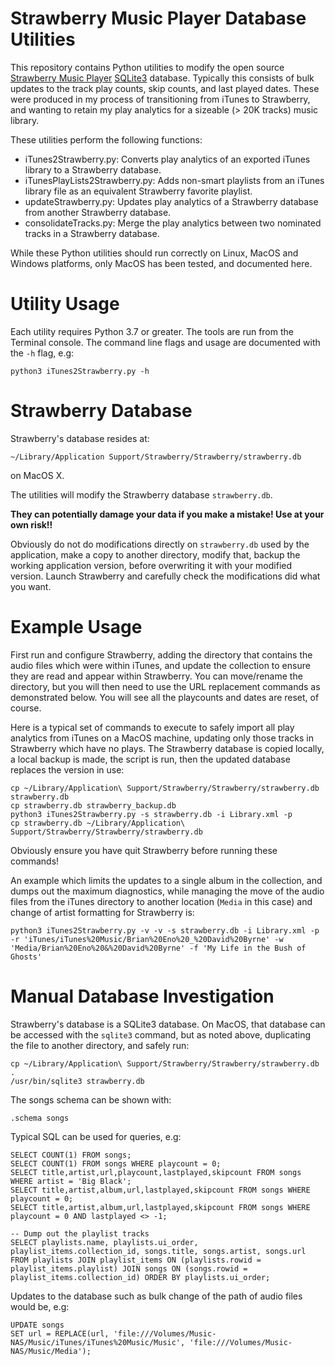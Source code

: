Strawberry Music Player Database Utilities
==========================================

This repository contains Python utilities to modify the open source
[Strawberry Music Player](https://www.strawberrymusicplayer.org/) [SQLite3](https://sqlite.org/index.html) database.
Typically this consists of bulk updates to the track play counts, skip counts, and last played dates.
These were produced in my process of transitioning from iTunes to Strawberry, and wanting
to retain my play analytics for a sizeable (> 20K tracks) music library.

These utilities perform the following functions:

- iTunes2Strawberry.py: Converts play analytics of an exported iTunes library to a Strawberry database.
- iTunesPlayLists2Strawberry.py: Adds non-smart playlists from an iTunes library file as an equivalent Strawberry favorite playlist.
- updateStrawberry.py: Updates play analytics of a Strawberry database from another Strawberry database.
- consolidateTracks.py: Merge the play analytics between two nominated tracks in a Strawberry database.

While these Python utilities should run correctly on Linux, MacOS and Windows platforms,
only MacOS has been tested, and documented here.

# Utility Usage

Each utility requires Python 3.7 or greater. The tools are run from the Terminal
console. The command line flags and usage are documented with the `-h` flag, e.g:

```
python3 iTunes2Strawberry.py -h
```

# Strawberry Database 

Strawberry's database resides at:

`~/Library/Application Support/Strawberry/Strawberry/strawberry.db`

on MacOS X.

The utilities will modify the Strawberry database `strawberry.db`.

**They can potentially damage your data if you make a mistake! Use at your own risk!!**

Obviously do not do modifications directly on `strawberry.db` used by the application,
make a copy to another directory, modify that, backup the working application version,
before overwriting it with your modified version. Launch Strawberry and carefully check
the modifications did what you want.

# Example Usage

First run and configure Strawberry, adding the directory that contains the audio files
which were within iTunes, and update the collection to ensure they are read and appear
within Strawberry. You can move/rename the directory, but you will then need to use the URL
replacement commands as demonstrated below. You will see all the playcounts and dates are
reset, of course.

Here is a typical set of commands to execute to safely import all play analytics from
iTunes on a MacOS machine, updating only those tracks in Strawberry which have no
plays. The Strawberry database is copied locally, a local backup is made, the script is
run, then the updated database replaces the version in use:

```
cp ~/Library/Application\ Support/Strawberry/Strawberry/strawberry.db strawberry.db
cp strawberry.db strawberry_backup.db
python3 iTunes2Strawberry.py -s strawberry.db -i Library.xml -p
cp strawberry.db ~/Library/Application\ Support/Strawberry/Strawberry/strawberry.db
```

Obviously ensure you have quit Strawberry before running these commands!

An example which limits the updates to a single album in the collection, and dumps out the
maximum diagnostics, while managing the move of the audio files from the iTunes directory
to another location (`Media` in this case) and change of artist formatting for Strawberry is:

```
python3 iTunes2Strawberry.py -v -v -s strawberry.db -i Library.xml -p -r 'iTunes/iTunes%20Music/Brian%20Eno%20_%20David%20Byrne' -w 'Media/Brian%20Eno%20&%20David%20Byrne' -f 'My Life in the Bush of Ghosts'
```

# Manual Database Investigation

Strawberry's database is a SQLite3 database. On MacOS, that database can be accessed with
the `sqlite3` command, but as noted above, duplicating the file to another directory, and safely run:

```
cp ~/Library/Application\ Support/Strawberry/Strawberry/strawberry.db .
/usr/bin/sqlite3 strawberry.db
```

The songs schema can be shown with:

```
.schema songs
```

Typical SQL can be used for queries, e.g:

```
SELECT COUNT(1) FROM songs;
SELECT COUNT(1) FROM songs WHERE playcount = 0;
SELECT title,artist,url,playcount,lastplayed,skipcount FROM songs WHERE artist = 'Big Black';
SELECT title,artist,album,url,lastplayed,skipcount FROM songs WHERE playcount = 0;
SELECT title,artist,album,url,lastplayed,skipcount FROM songs WHERE playcount = 0 AND lastplayed <> -1;

-- Dump out the playlist tracks
SELECT playlists.name, playlists.ui_order, playlist_items.collection_id, songs.title, songs.artist, songs.url FROM playlists JOIN playlist_items ON (playlists.rowid = playlist_items.playlist) JOIN songs ON (songs.rowid = playlist_items.collection_id) ORDER BY playlists.ui_order;
```

Updates to the database such as bulk change of the path of audio files would be, e.g:

```
UPDATE songs
SET url = REPLACE(url, 'file:///Volumes/Music-NAS/Music/iTunes/iTunes%20Music/Music', 'file:///Volumes/Music-NAS/Music/Media');
```

